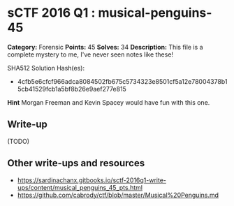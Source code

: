 # sCTF 2016 Q1 : musical-penguins-45

**Category:** Forensic
**Points:** 45
**Solves:** 34
**Description:**
This file is a complete mystery to me, I've never seen notes like these!


SHA512 Solution Hash(es):
* 4cfb5e6cfcf966adca8084502fb675c5734323e8501cf5a12e78004378b15cb41529fcb1a5bf8b26e9aef277e815

**Hint**
Morgan Freeman and Kevin Spacey would have fun with this one.

## Write-up

(TODO)

## Other write-ups and resources

* https://sardinachanx.gitbooks.io/sctf-2016q1-write-ups/content/musical_penguins_45_pts.html
* https://github.com/cabrody/ctf/blob/master/Musical%20Penguins.md
